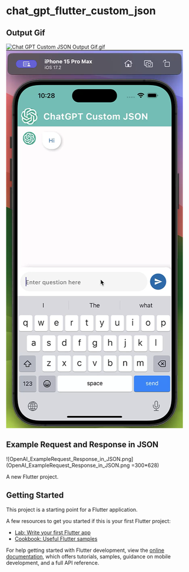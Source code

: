 # chat_gpt_flutter_custom_json

## Output Gif
![Chat GPT Custom JSON Output Gif.gif](Chat%20GPT%20Custom%20JSON%20Output%20Gif.gif)
&nbsp;
![output.png](output.png)

## Example Request and Response in JSON
![OpenAI_ExampleRequest_Response_in_JSON.png](OpenAI_ExampleRequest_Response_in_JSON.png =300*628)

A new Flutter project.

## Getting Started

This project is a starting point for a Flutter application.

A few resources to get you started if this is your first Flutter project:

- [Lab: Write your first Flutter app](https://docs.flutter.dev/get-started/codelab)
- [Cookbook: Useful Flutter samples](https://docs.flutter.dev/cookbook)

For help getting started with Flutter development, view the
[online documentation](https://docs.flutter.dev/), which offers tutorials,
samples, guidance on mobile development, and a full API reference.
